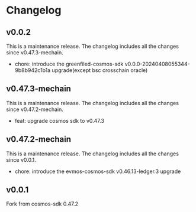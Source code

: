 # Changelog

## v0.0.2
This is a maintenance release. The changelog includes all the changes since v0.47.3-mechain.

* chore: introduce the greenfiled-cosmos-sdk v0.0.0-20240408055344-9b8b942c1b1a upgrade(except bsc crosschain oracle)

## v0.47.3-mechain
This is a maintenance release. The changelog includes all the changes since v0.47.2-mechain.

* feat: upgrade cosmos sdk to v0.47.3
  
## v0.47.2-mechain
This is a maintenance release. The changelog includes all the changes since v0.0.1.

* chore: introduce the evmos-cosmos-sdk v0.46.13-ledger.3 upgrade

## v0.0.1
Fork from cosmos-sdk 0.47.2

